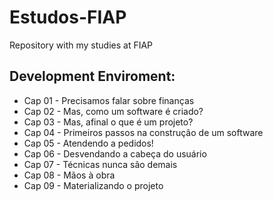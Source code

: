 # Estudos-FIAP
Repository with my studies at FIAP

## Development Enviroment:
- Cap 01 - Precisamos falar sobre finanças
- Cap 02 - Mas, como um software é criado?
- Cap 03 - Mas, afinal o que é um projeto?
- Cap 04 - Primeiros passos na construção de um software
- Cap 05 - Atendendo a pedidos!
- Cap 06 - Desvendando a cabeça do usuário
- Cap 07 - Técnicas nunca são demais
- Cap 08 - Mãos à obra
- Cap 09 - Materializando o projeto